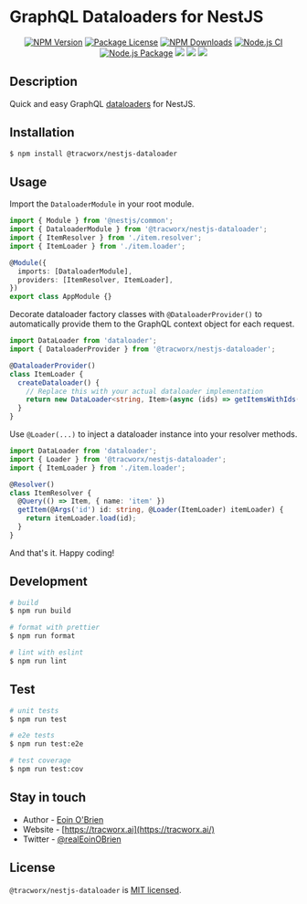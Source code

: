 # GraphQL Dataloaders for NestJS

[circleci-image]: https://img.shields.io/circleci/build/github/tracworx/nestjs-dataloader/master?token=abc123def456
[circleci-url]: https://circleci.com/gh/tracworx/nestjs-dataloader

<p align="center">
  <a href="https://www.npmjs.com/~eoin-obrien" target="_blank"><img src="https://img.shields.io/npm/v/@tracworx/nestjs-dataloader.svg" alt="NPM Version" /></a>
  <a href="https://www.npmjs.com/~eoin-obrien" target="_blank"><img src="https://img.shields.io/npm/l/@tracworx/nestjs-dataloader.svg" alt="Package License" /></a>
  <a href="https://www.npmjs.com/~eoin-obrien" target="_blank"><img src="https://img.shields.io/npm/dm/@tracworx/nestjs-dataloader.svg" alt="NPM Downloads" /></a>
  <a href="https://github.com/tracworx/nestjs-dataloader/actions/workflows/ci.yml" target="_blank"><img src="https://github.com/tracworx/nestjs-dataloader/actions/workflows/ci.yml/badge.svg" alt="Node.js CI" /></a>
  <a href="https://github.com/tracworx/nestjs-dataloader/actions/workflows/npm-publish.yml" target="_blank"><img src="https://github.com/tracworx/nestjs-dataloader/actions/workflows/npm-publish.yml/badge.svg" alt="Node.js Package" /></a>
  <a href="https://codeclimate.com/github/tracworx/nestjs-dataloader/maintainability"><img src="https://api.codeclimate.com/v1/badges/27476749d468e511ecdd/maintainability" /></a>
  <a href="https://codeclimate.com/github/tracworx/nestjs-dataloader/test_coverage"><img src="https://api.codeclimate.com/v1/badges/27476749d468e511ecdd/test_coverage" /></a>
  <a href="https://twitter.com/realEoinOBrien" target="_blank"><img src="https://img.shields.io/twitter/follow/realEoinOBrien.svg?style=social&label=Follow"></a>
</p>

## Description

Quick and easy GraphQL [dataloaders](https://github.com/graphql/dataloader) for NestJS.

## Installation

```bash
$ npm install @tracworx/nestjs-dataloader
```

## Usage

Import the `DataloaderModule` in your root module.

```typescript
import { Module } from '@nestjs/common';
import { DataloaderModule } from '@tracworx/nestjs-dataloader';
import { ItemResolver } from './item.resolver';
import { ItemLoader } from './item.loader';

@Module({
  imports: [DataloaderModule],
  providers: [ItemResolver, ItemLoader],
})
export class AppModule {}
```

Decorate dataloader factory classes with `@DataloaderProvider()` to automatically provide them to the GraphQL context object for each request.

```typescript
import DataLoader from 'dataloader';
import { DataloaderProvider } from '@tracworx/nestjs-dataloader';

@DataloaderProvider()
class ItemLoader {
  createDataloader() {
    // Replace this with your actual dataloader implementation
    return new DataLoader<string, Item>(async (ids) => getItemsWithIds(ids));
  }
}
```

Use `@Loader(...)` to inject a dataloader instance into your resolver methods.

```typescript
import DataLoader from 'dataloader';
import { Loader } from '@tracworx/nestjs-dataloader';
import { ItemLoader } from './item.loader';

@Resolver()
class ItemResolver {
  @Query(() => Item, { name: 'item' })
  getItem(@Args('id') id: string, @Loader(ItemLoader) itemLoader) {
    return itemLoader.load(id);
  }
}
```

And that's it. Happy coding!

## Development

```bash
# build
$ npm run build

# format with prettier
$ npm run format

# lint with eslint
$ npm run lint
```

## Test

```bash
# unit tests
$ npm run test

# e2e tests
$ npm run test:e2e

# test coverage
$ npm run test:cov
```

## Stay in touch

- Author - [Eoin O'Brien](https://github.com/eoin-obrien)
- Website - [https://tracworx.ai](https://tracworx.ai/)
- Twitter - [@realEoinOBrien](https://twitter.com/realEoinOBrien)

## License

`@tracworx/nestjs-dataloader` is [MIT licensed](LICENSE).
